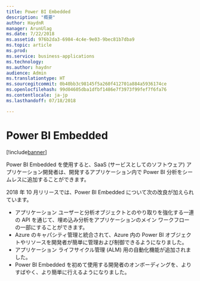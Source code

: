 ```yaml
---
title: Power BI Embedded
description: "概要"
author: HaydnR
manager: ArunUlag
ms.date: 7/22/2018
ms.assetid: 976b2da3-6984-4c4e-9e03-9bec81b7dba9
ms.topic: article
ms.prod: 
ms.service: business-applications
ms.technology: 
ms.author: haydnr
audience: Admin
ms.translationtype: HT
ms.sourcegitcommit: 0b40bb3c98145f5a260f412701a884a5936174ce
ms.openlocfilehash: 99d04605dba1dfbf1486e7f3973f99fef7f6fa76
ms.contentlocale: ja-jp
ms.lasthandoff: 07/18/2018

---
```

# <a name="power-bi-embedded"></a>Power BI Embedded

[!include[banner](../../../includes/banner.md)]

Power BI Embedded を使用すると、SaaS (サービスとしてのソフトウェア) アプリケーション開発者は、開発するアプリケーション内で Power BI 分析をシームレスに追加することができます。

2018 年 10 月リリースでは、Power BI Embedded について次の改良が加えられています。

- アプリケーション ユーザーと分析オブジェクトとのやり取りを強化する一連の API を通じて、埋め込み分析をアプリケーションのメイン ワークフローの一部にすることができます。
- Azure のキャパシティ管理と統合されて、Azure 内の Power BI オブジェクトやリソースを開発者が簡単に管理および制御できるようになりました。
- アプリケーション ライフサイクル管理 (ALM) 用の自動化機能が追加されました。
- Power BI Embedded を初めて使用する開発者のオンボーディングを、よりすばやく、より簡単に行えるようになりました。

